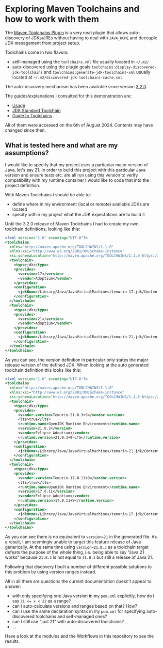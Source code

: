 # Exploring Maven Toolchains and how to work with them

The [Maven Toolchains Plugin](https://maven.apache.org/plugins/maven-toolchains-plugin/index.html) is a very neat plugin
that allows auto-discovery of JDKs/JREs without having to deal with `JAVA_HOME` and decouple JDK management from project
setup.

Toolchains come in two flavors:

- self-managed using the `toolchains.xml` file usually located in `~/.m2/`
- auto-discovered using the plugin goals `toolchains:display-discovered-jdk-toolchains`
  and `toolchains:generate-jdk-toolchains-xml` usually located at `~/.m2/discovered-jdk-toolchains-cache.xml`

The auto-discovery mechanism has been available since
version [3.2.0](https://issues.apache.org/jira/browse/MTOOLCHAINS-49).

The guides/explanations I consulted for this demonstration are:

- [Usage](https://maven.apache.org/plugins/maven-toolchains-plugin/usage.html)
- [JDK Standard Toolchain](https://maven.apache.org/plugins/maven-toolchains-plugin/toolchains/jdk.html)
- [Guide to Toolchains](https://maven.apache.org/guides/mini/guide-using-toolchains.html)

All of them were accessed on the 6th of August 2024. Contents may have changed since then.

## What is tested here and what are my assumptions?

I would like to specify that my project uses a particular major version of Java, let's say 21. In order to build this
project with this particular Java version and ensure tests etc. are all run using this version to verify compatibility
with my runtime container I would like to code that into the project definition.

With Maven Toolchains I should be able to:

- define where in my environment (local or remote) available JDKs are located
- specify within my project what the JDK expectations are to build it

Until the 3.2.0 release of Maven Toolchains I had to create my own toolchain definitions, looking like this:

```xml
<?xml version="1.0" encoding="UTF-8"?>
<toolchains
  xmlns="http://maven.apache.org/TOOLCHAINS/1.1.0"
  xmlns:xsi="http://www.w3.org/2001/XMLSchema-instance"
  xsi:schemaLocation="http://maven.apache.org/TOOLCHAINS/1.1.0 https://maven.apache.org/xsd/toolchains-1.1.0.xsd">
  <toolchain>
    <type>jdk</type>
    <provides>
      <version>17</version>
      <vendor>Adoptium</vendor>
    </provides>
    <configuration>
      <jdkHome>/Library/Java/JavaVirtualMachines/temurin-17.jdk/Contents/Home</jdkHome>
    </configuration>
  </toolchain>
  <toolchain>
    <type>jdk</type>
    <provides>
      <version>21</version>
      <vendor>Adoptium</vendor>
    </provides>
    <configuration>
      <jdkHome>/Library/Java/JavaVirtualMachines/temurin-21.jdk/Contents/Home</jdkHome>
    </configuration>
  </toolchain>
</toolchains>
```

As you can see, the version definition in particular only states the major release version of the defined JDK. When
looking at the auto generated toolchain definition this looks like this:

```xml
<?xml version="1.0" encoding="UTF-8"?>
<toolchains
  xmlns="http://maven.apache.org/TOOLCHAINS/1.1.0"
  xmlns:xsi="http://www.w3.org/2001/XMLSchema-instance"
  xsi:schemaLocation="http://maven.apache.org/TOOLCHAINS/1.1.0 https://maven.apache.org/xsd/toolchains-1.1.0.xsd">
  <toolchain>
    <type>jdk</type>
    <provides>
      <vendor.version>Temurin-21.0.3+9</vendor.version>
      <lts>true</lts>
      <runtime.name>OpenJDK Runtime Environment</runtime.name>
      <version>21.0.3</version>
      <vendor>Eclipse Adoptium</vendor>
      <runtime.version>21.0.3+9-LTS</runtime.version>
    </provides>
    <configuration>
      <jdkHome>/Library/Java/JavaVirtualMachines/temurin-21.jdk/Contents/Home</jdkHome>
    </configuration>
  </toolchain>
  <toolchain>
    <type>jdk</type>
    <provides>
      <vendor.version>Temurin-17.0.11+9</vendor.version>
      <lts>true</lts>
      <runtime.name>OpenJDK Runtime Environment</runtime.name>
      <version>17.0.11</version>
      <vendor>Eclipse Adoptium</vendor>
      <runtime.version>17.0.11+9</runtime.version>
    </provides>
    <configuration>
      <jdkHome>/Library/Java/JavaVirtualMachines/temurin-17.jdk/Contents/Home</jdkHome>
    </configuration>
  </toolchain>
</toolchains>
```

As you can see there is no equivalent to `version=21` in the generated file. As a result, I am seemingly unable to
target this feature release of Java generically. At the same time using `version=21.0.3` as a toolchain target defeats
the purpose of the whole thing, i.e. being able to say "Java 21 works" because `21.0.1` is not equal to `21.0.3` but
still a release of Java 21.

Following that discovery I built a number of different possible solutions to this problem by using version ranges
instead.

All in all there are questions the current documentation doesn't appear to answer:

- with only specifying one Java version in my `pom.xml` explicitly, how do I say `21 <= x < 22` as a range?
- can I auto-calculate versions and ranges based on that? How?
- can I use the same declaration syntax in my `pom.xml` for specifying auto-discovered toolchains and self-managed ones?
- can I still use "just 21" with auto-discovered toolchains?
- ...

Have a look at the modules and the Workflows in this repository to see the results.
